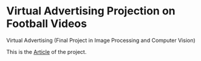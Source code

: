 # Virtual Advertising Projection on Football Videos
Virtual Advertising (Final Project in Image Processing and Computer Vision)

This is the [Article](https://github.com/GabrielGausachs/Project_IPCV_UT/blob/main/IPCV_Project___Virtual_Advertisement_Group_9.pdf) of the project.
